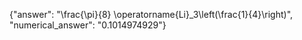 {"answer": "\\frac{\\pi}{8} \\operatorname{Li}_3\\left(\\frac{1}{4}\\right)", "numerical_answer": "0.1014974929"}
